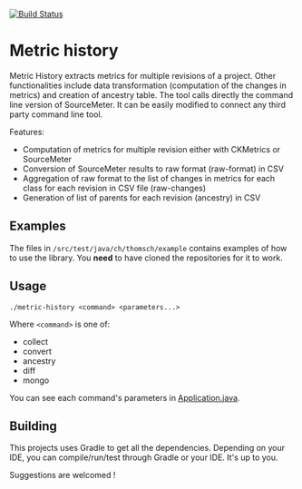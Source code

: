 [![Build Status](https://travis-ci.com/Thomsch/metric-history.svg?branch=master)](https://travis-ci.com/Thomsch/metric-history)
# Metric history
Metric History extracts metrics for multiple revisions of a project. Other functionalities include data transformation (computation of the changes in metrics) and creation of ancestry table.
The tool calls directly the command line version of SourceMeter. It can be easily modified to connect any third party command line tool.

Features:
* Computation of metrics for multiple revision either with CKMetrics or SourceMeter
* Conversion of SourceMeter results to raw format (raw-format) in CSV
* Aggregation of raw format to the list of changes in metrics for each class for each revision in CSV file (raw-changes)
* Generation of list of parents for each revision (ancestry) in CSV

## Examples
The files in `/src/test/java/ch/thomsch/example` contains examples of how to use the library. You **need** to have cloned the repositories for it to work.

## Usage
`./metric-history <command> <parameters...>`

Where `<command>` is one of:
* collect
* convert
* ancestry
* diff
* mongo

You can see each command's parameters in [Application.java](https://github.com/Thomsch/metric-history/blob/master/src/main/java/ch/thomsch/Application.java).


## Building
This projects uses Gradle to get all the dependencies. Depending on your IDE, you can compile/run/test through Gradle or your IDE. It's up to you.

Suggestions are welcomed !
